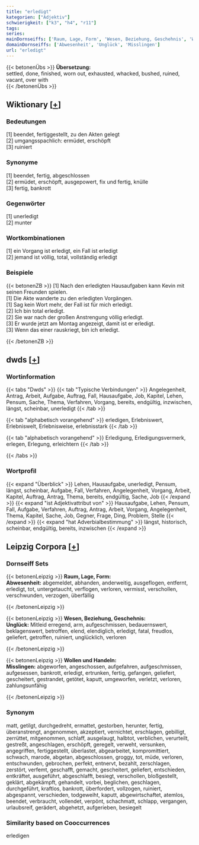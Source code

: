 ```yaml
---
title: "erledigt"
kategorien: ["Adjektiv"]
schwierigkeit: ["k3", "h4", "r11"]
tags:
series:
mainDornseiffs: ['Raum, Lage, Form', 'Wesen, Beziehung, Geschehnis', 'Wollen und Handeln']
domainDornseiffs: ['Abwesenheit', 'Unglück', 'Misslingen']
url: "erledigt"
---
```


{{< betonenÜbs >}}
**Übersetzung:**  
settled, done, finished, worn out, exhausted, whacked, bushed, ruined, vacant, over  with  
{{< /betonenÜbs >}}

## Wiktionary [[+](https://de.wiktionary.org/wiki/erledigt)]

### Bedeutungen
[1] beendet, fertiggestellt, zu den Akten gelegt  
[2] umgangsspachlich: ermüdet, erschöpft  
[3] ruiniert  

### Synonyme
[1] beendet, fertig, abgeschlossen  
[2] ermüdet, erschöpft, ausgepowert, fix und fertig, knülle  
[3] fertig, bankrott  

### Gegenwörter
[1] unerledigt  
[2] munter  

### Wortkombinationen
[1] ein Vorgang ist erledigt, ein Fall ist erledigt  
[2] jemand ist völlig, total, vollständig erledigt  

### Beispiele
{{< betonenZB >}}
[1] Nach den erledigten Hausaufgaben kann Kevin mit seinen Freunden spielen.  
[1] Die Akte wanderte zu den erledigten Vorgängen.  
[1] Sag kein Wort mehr, der Fall ist für mich erledigt.  
[2] Ich bin total erledigt.  
[2] Sie war nach der großen Anstrengung völlig erledigt.  
[3] Er wurde jetzt am Montag angezeigt, damit ist er erledigt.  
[3] Wenn das einer rauskriegt, bin ich erledigt.  

{{< /betonenZB >}}


## dwds [[+](https://www.dwds.de/wb/erledigt)]

### Wortinformation
{{< tabs "Dwds" >}}
{{< tab "Typische Verbindungen" >}}
Angelegenheit, Antrag, Arbeit, Aufgabe, Auftrag, Fall, Hausaufgabe, Job, Kapitel, Lehen, Pensum, Sache, Thema, Verfahren, Vorgang, bereits, endgültig, inzwischen, längst, scheinbar, unerledigt
{{< /tab >}}

{{< tab "alphabetisch vorangehend" >}}
erledigen, Erlebniswert, Erlebniswelt, Erlebnisweise, erlebnisstark
{{< /tab >}}

{{< tab "alphabetisch vorangehend" >}}
Erledigung, Erledigungsvermerk, erlegen, Erlegung, erleichtern
{{< /tab >}}

{{< /tabs >}}

### Wortprofil
{{< expand "Überblick" >}} Lehen, Hausaufgabe, unerledigt, Pensum, längst, scheinbar, Aufgabe, Fall, Verfahren, Angelegenheit, Vorgang, Arbeit, Kapitel, Auftrag, Antrag, Thema, bereits, endgültig, Sache, Job {{< /expand >}}
{{< expand "ist Adjektivattribut von" >}} Hausaufgabe, Lehen, Pensum, Fall, Aufgabe, Verfahren, Auftrag, Antrag, Arbeit, Vorgang, Angelegenheit, Thema, Kapitel, Sache, Job, Gegner, Frage, Ding, Problem, Stelle {{< /expand >}}
{{< expand "hat Adverbialbestimmung" >}} längst, historisch, scheinbar, endgültig, bereits, inzwischen {{< /expand >}}

## Leipzig Corpora [[+](https://corpora.uni-leipzig.de/en/res?word=erledigt&corpusId=deu_newscrawl-public_2018)]

### Dornseiff Sets
{{< betonenLeipzig >}}
**Raum, Lage, Form:**  
**Abwesenheit:** abgemeldet, abhanden, anderweitig, ausgeflogen, entfernt, erledigt, tot, untergetaucht, verflogen, verloren, vermisst, verschollen, verschwunden, verzogen, überfällig  

{{< /betonenLeipzig >}}


{{< betonenLeipzig >}}
**Wesen, Beziehung, Geschehnis:**  
**Unglück:** Mitleid erregend, arm, aufgeschmissen, bedauernswert, beklagenswert, betroffen, elend, elendiglich, erledigt, fatal, freudlos, geliefert, getroffen, ruiniert, unglücklich, verloren  

{{< /betonenLeipzig >}}


{{< betonenLeipzig >}}
**Wollen und Handeln:**  
**Misslingen:** abgeworfen, angeschossen, aufgefahren, aufgeschmissen, aufgesessen, bankrott, erledigt, ertrunken, fertig, gefangen, geliefert, gescheitert, gestrandet, getötet, kaputt, umgeworfen, verletzt, verloren, zahlungsunfähig  

{{< /betonenLeipzig >}}

### Synonym
matt, getilgt, durchgedreht, ermattet, gestorben, herunter, fertig, überanstrengt, angenommen, akzeptiert, vernichtet, erschlagen, gebilligt, zerrüttet, mitgenommen, schlaff, ausgelaugt, halbtot, verblichen, verurteilt, gestreßt, angeschlagen, erschöpft, geregelt, verweht, versunken, angegriffen, fertiggestellt, überlastet, abgearbeitet, kompromittiert, schwach, marode, abgetan, abgeschlossen, groggy, tot, müde, verloren, entschwunden, gebrochen, perfekt, entnervt, bezahlt, zerschlagen, zerstört, verfemt, geschafft, gemacht, gescheitert, geliefert, entschieden, entkräftet, ausgeführt, abgeschlafft, besiegt, verschollen, bloßgestellt, geklärt, abgekämpft, gehandelt, vorbei, beglichen, geschlagen, durchgeführt, kraftlos, bankrott, überfordert, vollzogen, ruiniert, abgespannt, verschieden, todgeweiht, kaputt, abgewirtschaftet, atemlos, beendet, verbraucht, vollendet, verpönt, schachmatt, schlapp, vergangen, urlaubsreif, gerädert, abgehetzt, aufgerieben, besiegelt


### Similarity based on Cooccurrences
erledigen

